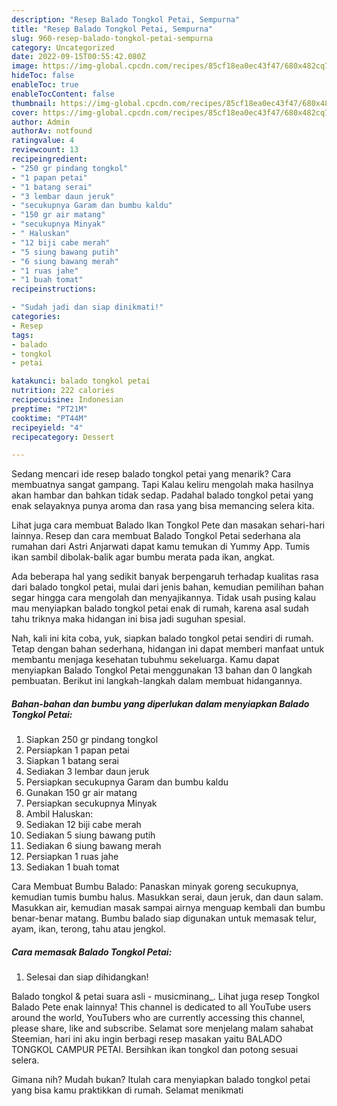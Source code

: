 ```yaml
---
description: "Resep Balado Tongkol Petai, Sempurna"
title: "Resep Balado Tongkol Petai, Sempurna"
slug: 960-resep-balado-tongkol-petai-sempurna
category: Uncategorized
date: 2022-09-15T00:55:42.080Z
image: https://img-global.cpcdn.com/recipes/85cf18ea0ec43f47/680x482cq70/balado-tongkol-petai-foto-resep-utama.jpg
hideToc: false
enableToc: true
enableTocContent: false
thumbnail: https://img-global.cpcdn.com/recipes/85cf18ea0ec43f47/680x482cq70/balado-tongkol-petai-foto-resep-utama.jpg
cover: https://img-global.cpcdn.com/recipes/85cf18ea0ec43f47/680x482cq70/balado-tongkol-petai-foto-resep-utama.jpg
author: Admin
authorAv: notfound
ratingvalue: 4
reviewcount: 13
recipeingredient:
- "250 gr pindang tongkol"
- "1 papan petai"
- "1 batang serai"
- "3 lembar daun jeruk"
- "secukupnya Garam dan bumbu kaldu"
- "150 gr air matang"
- "secukupnya Minyak"
- " Haluskan"
- "12 biji cabe merah"
- "5 siung bawang putih"
- "6 siung bawang merah"
- "1 ruas jahe"
- "1 buah tomat"
recipeinstructions:

- "Sudah jadi dan siap dinikmati!"
categories:
- Resep
tags:
- balado
- tongkol
- petai

katakunci: balado tongkol petai 
nutrition: 222 calories
recipecuisine: Indonesian
preptime: "PT21M"
cooktime: "PT44M"
recipeyield: "4"
recipecategory: Dessert

---
```



Sedang mencari ide resep balado tongkol petai yang menarik? Cara membuatnya sangat gampang. Tapi Kalau keliru mengolah maka hasilnya akan hambar dan bahkan tidak sedap. Padahal balado tongkol petai yang enak selayaknya punya aroma dan rasa yang bisa memancing selera kita.


Lihat juga cara membuat Balado Ikan Tongkol Pete dan masakan sehari-hari lainnya. Resep dan cara membuat Balado Tongkol Petai sederhana ala rumahan dari Astri Anjarwati dapat kamu temukan di Yummy App. Tumis ikan sambil dibolak-balik agar bumbu merata pada ikan, angkat.

Ada beberapa hal yang sedikit banyak berpengaruh terhadap kualitas rasa dari balado tongkol petai, mulai dari jenis bahan, kemudian pemilihan bahan segar hingga cara mengolah dan menyajikannya. Tidak usah pusing kalau mau menyiapkan balado tongkol petai enak di rumah, karena asal sudah tahu triknya maka hidangan ini bisa jadi suguhan spesial.


Nah, kali ini kita coba, yuk, siapkan balado tongkol petai sendiri di rumah. Tetap dengan bahan sederhana, hidangan ini dapat memberi manfaat untuk membantu menjaga kesehatan tubuhmu sekeluarga. Kamu dapat menyiapkan Balado Tongkol Petai menggunakan 13 bahan dan 0 langkah pembuatan. Berikut ini langkah-langkah dalam membuat hidangannya.

<!--inarticleads1-->

##### Bahan-bahan dan bumbu yang diperlukan dalam menyiapkan Balado Tongkol Petai:

1. Siapkan 250 gr pindang tongkol
1. Persiapkan 1 papan petai
1. Siapkan 1 batang serai
1. Sediakan 3 lembar daun jeruk
1. Persiapkan secukupnya Garam dan bumbu kaldu
1. Gunakan 150 gr air matang
1. Persiapkan secukupnya Minyak
1. Ambil  Haluskan:
1. Sediakan 12 biji cabe merah
1. Sediakan 5 siung bawang putih
1. Sediakan 6 siung bawang merah
1. Persiapkan 1 ruas jahe
1. Sediakan 1 buah tomat


Cara Membuat Bumbu Balado: Panaskan minyak goreng secukupnya, kemudian tumis bumbu halus. Masukkan serai, daun jeruk, dan daun salam. Masukkan air, kemudian masak sampai airnya menguap kembali dan bumbu benar-benar matang. Bumbu balado siap digunakan untuk memasak telur, ayam, ikan, terong, tahu atau jengkol. 

<!--inarticleads2-->

##### Cara memasak Balado Tongkol Petai:


1. Selesai dan siap dihidangkan!

Balado tongkol &amp; petai suara asli - musicminang_. Lihat juga resep Tongkol Balado Pete enak lainnya! This channel is dedicated to all YouTube users around the world, YouTubers who are currently accessing this channel, please share, like and subscribe. Selamat sore menjelang malam sahabat Steemian, hari ini aku ingin berbagi resep masakan yaitu BALADO TONGKOL CAMPUR PETAI. Bersihkan ikan tongkol dan potong sesuai selera. 

Gimana nih? Mudah bukan? Itulah cara menyiapkan balado tongkol petai yang bisa kamu praktikkan di rumah. Selamat menikmati
